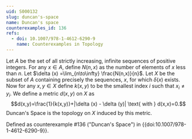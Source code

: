 ```yaml
---
uid: S000132
slug: duncan's-space
name: Duncan's space
counterexamples_id: 136
refs:
  - doi: 10.1007/978-1-4612-6290-9
    name: Counterexamples in Topology
---
```

Let $A$ be the set of all strictly increasing, infinite sequences of positive integers. For any $x\in A$, define $N(n,x)$ as the number of elements of $x$ less than $n$. Let $\delta (x) =\lim_{n\to\infty} \frac{N(n,x)}{n}$. Let $X$ be the subset of $A$ containing precisely the sequences, $x$, for which $\delta(x)$ exists. Now for any $x,y\in X$ define $k(x,y)$ to be the smallest index $i$ such that $x_i\neq y_i$. We define a metric $d(x,y)$ on $X$ as $$d(x,y)=\frac{1}{k(x,y)}+|\delta (x) - \delta (y)| \text{ with } d(x,x)=0.$$ Duncan's Space is the topology on $X$ induced by this metric.

Defined as counterexample #136 ("Duncan's Space")
in {{doi:10.1007/978-1-4612-6290-9}}.

<!-- [[Proof of Topology]]
To prove $d(x,y)$ is a metric on $X$, we must prove for every $x,y \in X$:
$d(x,x)=0$,
$d(x,y)>0$,
$d(x,y)=d(y,x)$, and
$d(x,y)+d(y,z)\geq d(x,z)$
By definition, $d(x,x)=0$.
Note that for all $x,y\in X$, $k(x,y)>0$, and clearly, $|\delta (x) - \delta (y)|>0$. It follows that $d(x,y)>0$.
Note, $k(x,y)=k(y,x)$ and $|\delta (x) - \delta (y)| = |\delta (y)-\delta (x)|$. So, $$d(x,y)=\frac{1}{k(x,y)}+|\delta (x) - \delta (y)|=\frac{1}{k(y,x)}+|\delta (y)-\delta (x)|=d(y,x).$$
For the final condition, we begin with the definition of our distance function. We must show $$\frac{1}{k(x,y)}+|\delta(x)-\delta(y)|+\frac{1}{k(y,z)}+|\delta(y)-\delta(z)|\geq \frac{1}{k(x,z)} +|\delta(x)-\delta(z)|.$$ It is sufficient to prove:
$$|\delta(x)-\delta(y)|+|\delta(y)-\delta(z)|\geq | \delta(x)-\delta(z)|$$
$$\frac{1}{k(x,y)}+\frac{1}{k(y,z)}\geq \frac{1}{k(x,z)}$$
To prove the first, we utilize the triangle inequality $|a|+|b|\geq |a+b|$ with $a=\delta(x)-\delta(y)$ and $b=\delta(y)-\delta(z)$. So, $$|\delta(x)-\delta(y)|+|\delta(y)-\delta(z)|\geq |\delta(x)-\delta(y)+\delta(y)-\delta(z)| = |\delta(x)-\delta(z)|.$$
Note that to prove the second, we will instead show that either $k(x,y) \text { or } k(y,z)$ is less than or equal to $k(x,z)$. It then will follow that the second holds. There are two cases:
$$\text{ Case 1: } k(x,y)\leq k(x,z)$$
This directly implies $$\frac{1}{k(x,y)}\geq\frac{1}{k(x,z)}.$$
$$\text{Case 2:} k(x,y)>k(x,z)$$
By definition, $x_n=y_n$ for $n<k(x,y)$, and $x_n=z_n$ for $n<k(x,z)$. Because $k(x,y)>k(x,z)$, it follows $x_n=y_n=z_n$ for $n<k(x,z)$. Furthermore, $x_{k(x,z)}\neq z_{k(x,z)}$, so $y_{k(x,z)}\neq z_{k(x,z)}$. Thus, $k(y,z)=k(x,z)$. -->
